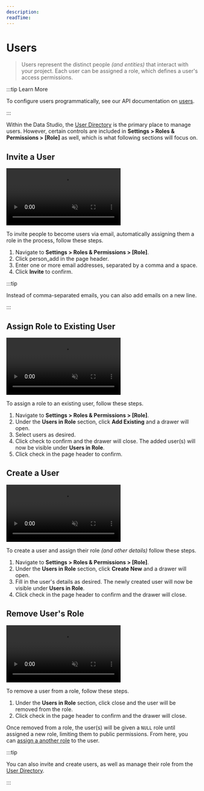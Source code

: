 ```yaml
---
description:
readTime:
---
```


# Users

> Users represent the distinct people _(and entities)_ that interact with your project. Each user can be assigned a
> role, which defines a user's access permissions.

:::tip Learn More

To configure users programmatically, see our API documentation on [users](/reference/system/users.md).

:::

Within the Data Studio, the [User Directory](/app/user-directory.md) is the primary place to manage users. However,
certain controls are included in **Settings > Roles & Permissions > [Role]** as well, which is what following sections
will focus on.

## Invite a User

<video title="Invite a User" autoplay playsinline muted loop controls>
	<source src="https://cdn.directus.io/docs/v9/configuration/users-roles-permissions/users-20220909/invite-a-user-20220907A.mp4" type="video/mp4" />
</video>

To invite people to become users via email, automatically assigning them a role in the process, follow these steps.

1. Navigate to **Settings > Roles & Permissions > [Role]**.
2. Click <span mi btn muted>person_add</span> in the page header.
3. Enter one or more email addresses, separated by a comma and a space.
4. Click **Invite** to confirm.

:::tip

Instead of comma-separated emails, you can also add emails on a new line.

:::

## Assign Role to Existing User

<video title="Add an Existing User" autoplay playsinline muted loop controls>
	<source src="https://cdn.directus.io/docs/v9/configuration/users-roles-permissions/users-20220909/assign-to-existing-role-20220909A.mp4" type="video/mp4" />
</video>

To assign a role to an existing user, follow these steps.

1. Navigate to **Settings > Roles & Permissions > [Role]**.
2. Under the **Users in Role** section, click **Add Existing** and a drawer will open.
3. Select users as desired.
4. Click <span mi btn>check</span> to confirm and the drawer will close. The added user(s) will now be visible under
   **Users in Role**.
5. Click <span mi btn>check</span> in the page header to confirm.

## Create a User

<video title="Create a User" autoplay playsinline muted loop controls>
	<source src="https://cdn.directus.io/docs/v9/configuration/users-roles-permissions/users-20220909/create-new-user-20220907A.mp4" type="video/mp4" />
</video>

To create a user and assign their role _(and other details)_ follow these steps.

1. Navigate to **Settings > Roles & Permissions > [Role]**.
2. Under the **Users in Role** section, click **Create New** and a drawer will open.
3. Fill in the user's details as desired. The newly created user will now be visible under **Users in Role**.
4. Click <span mi btn>check</span> in the page header to confirm and the drawer will close.

## Remove User's Role

<video title="Remove User from Role" autoplay playsinline muted loop controls>
	<source src="https://cdn.directus.io/docs/v9/configuration/users-roles-permissions/users-20220909/remove-user-role-20220908A.mp4" type="video/mp4" />
</video>

To remove a user from a role, follow these steps.

1. Under the **Users in Role** section, click <span mi icon dngr>close</span> and the user will be removed from the
   role.
2. Click <span mi btn>check</span> in the page header to confirm and the drawer will close.

Once removed from a role, the user(s) will be given a `NULL` role until assigned a new role, limiting them to public
permissions. From here, you can [assign a another role](#assign-role-to-existing-user) to the user.

:::tip

You can also invite and create users, as well as manage their role from the [User Directory](/app/user-directory.md).

:::
